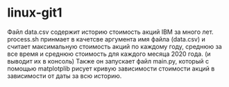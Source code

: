 # linux-git1
Файл data.csv содержит историю стоимость акций IBM за много лет. 
process.sh принмает в качетсве аргумента имя файла (data.csv) и считает максимальную стоимость акций по каждому году, среднюю за все время и среднюю стоимость для каждого месяца 2020 года. (и выводит их в консоль) Также он запускает файл main.py, который с помощью matplotplib рисует кривую зависимости  стоимости акций в зависимости от даты за всю историю.
